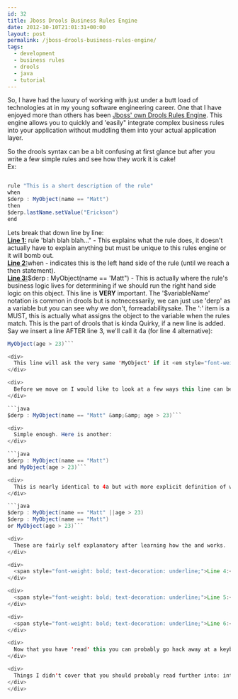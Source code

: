 ```yaml
---
id: 32
title: Jboss Drools Business Rules Engine
date: 2012-10-10T21:01:31+00:00
layout: post
permalink: /jboss-drools-business-rules-engine/
tags:
  - development
  - business rules
  - drools
  - java
  - tutorial
---
```

So, I have had the luxury of working with just under a butt load of technologies at in my young software engineering career. One that I have enjoyed more than others has been <a href="http://www.jboss.org/drools/" rel="external">Jboss' own Drools Rules Engine</a>. This engine allows you to quickly and 'easily" integrate complex business rules into your application without muddling them into your actual application layer. 

<div class="smallMargin">
  So the drools syntax can be a bit confusing at first glance but after you write a few simple rules and see how they work it is cake! 
  
  <div>
    Ex:
  </div>
  
  ```java

rule "This is a short description of the rule"
when
$derp : MyObject(name == "Matt")
then
$derp.lastName.setValue("Erickson")
end
```
  
  <div>
    Lets break that down line by line:
  </div>
  
  <div>
    <strong><span style="text-decoration: underline;">Line 1:</span></strong> rule 'blah blah blah..." - This explains what the rule does, it doesn't actually have to explain anything but must be unique to this rules engine or it will bomb out.
  </div>
  
  <div>
    <span style="font-weight: bold; text-decoration: underline;">Line 2:</span>when - indicates this is the left hand side of the rule (until we reach a then statement).
  </div>
  
  <div>
    <span style="font-weight: bold; text-decoration: underline;">Line 3:</span>$derp : MyObject(name == 'Matt") - This is actually where the rule's business logic lives for determining if we should run the right hand side logic on this object. This line is <strong>VERY </strong>important. The '$variableName' notation is common in drools but is notnecessarily, we can just use 'derp' as a variable but you can see why we don't, forreadabilitysake. The ':' item is a MUST, this is actually what assigns the object to the variable when the rules match. This is the part of drools that is kinda Quirky, if a new line is added. Say we insert a line AFTER line 3, we'll call it 4a (for line 4 alternative):
  </div>
  
  ```java
MyObject(age > 23)```
  
  <div>
    This line will ask the very same 'MyObject' if it <em style="font-weight: bold;">ALSO</em> has an age attribute that is greater than 23.
  </div>
  
  <div>
    Before we move on I would like to look at a few ways this line can be modified to have the same behavior. Lets remove line 4a and append that logic to line 3:
  </div>
  
  ```java
$derp : MyObject(name == "Matt" &amp;&amp; age > 23)```
  
  <div>
    Simple enough. Here is another:
  </div>
  
  ```java
$derp : MyObject(name == "Matt")
and MyObject(age > 23)```
  
  <div>
    This is nearly identical to 4a but with more explicit definition of what we want out of this rule. Drools, by default, treats new lines in the left hand side of a rule as 'AND' statements. So this can be left out or added as you see fit, I would pick one and stick with it though. Similarly we can change the behavior with an '||' and an 'or'. Ex.
  </div>
  
  ```java
$derp : MyObject(name == "Matt" ||age > 23)
$derp : MyObject(name == "Matt")
or MyObject(age > 23)```
  
  <div>
    These are fairly self explanatory after learning how the and works.
  </div>
  
  <div>
    <span style="font-weight: bold; text-decoration: underline;">Line 4:</span>then - I'm sure by now you can guess what this does, indicates that if all left hand side arguments match: do this stuff.
  </div>
  
  <div>
    <span style="font-weight: bold; text-decoration: underline;">Line 5:</span>$derp.lastName.setValue('Erickson") - This is where the right hand side runs if all the left hand side arguments match. The '$derp', here, is the same as the object that we set in the left hand side of the rule, this means we already have values in some of the object and don't need to reset them... unless that is what the rules should do, of course. '.lastName' is anattributefrom the MyObject type with a 'setValue' method that takes in a String.
  </div>
  
  <div>
    <span style="font-weight: bold; text-decoration: underline;">Line 6:</span> end - Fine!
  </div>
  
  <div>
    Now that you have 'read' this you can probably go hack away at a keyboard and write something that may resemble a drools rule. But keep in mind; drools does not care the order in which you write your rules. It runs them much like a shotgun, all at once. So make sure you do not have any conflicting business rules!
  </div>
  
  <div>
    Things I didn't cover that you should probably read further into: integration, knowledgeBase class, and most likely much much more but this was mostly from memory.
  </div>
</div>
